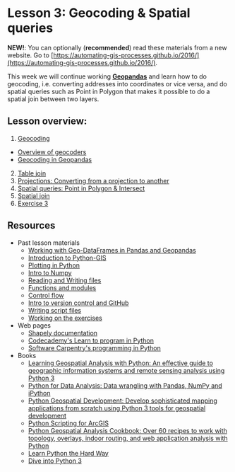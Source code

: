 # Lesson 3: Geocoding & Spatial queries

**NEW!**: You can optionally (**recommended**) read these materials from a new website. Go to [https://automating-gis-processes.github.io/2016/](https://automating-gis-processes.github.io/2016/).

This week we will continue working [**Geopandas**](http://geopandas.org/) and learn how to do geocoding, i.e. converting addresses into coordinates or vice versa, and do spatial queries such as Point in Polygon that makes it possible to do a spatial join between two layers. 
  
## Lesson overview:

 1. [Geocoding](Lesson/Lesson3-geocoding.rst) 
   - [Overview of geocoders](Lesson/Lesson3-geocoding.rst#overview-of-geocoders)
   - [Geocoding in Geopandas](Lesson/Lesson3-geocoding.rst#geocoding-in-geopandas) 
 2. [Table join](Lesson/Lesson3-table-join.rst)
 3. [Projections: Converting from a projection to another](Lesson/Lesson3-projections.rst)
 4. [Spatial queries: Point in Polygon & Intersect](Lesson/Lesson3-point-in-polygon.rst)
 5. [Spatial join](Lesson/Lesson3-spatial-join.rst)
 6. [Exercise 3](https://classroom.github.com/assignment-invitations/dfc931a86070034e3b7e3908dc56f7cd)

## Resources

- Past lesson materials
  - [Working with Geo-DataFrames in Pandas and Geopandas](https://github.com/Automating-GIS-processes/Lesson-2-Geo-DataFrames)
  - [Introduction to Python-GIS](https://github.com/Automating-GIS-processes/Lesson-1-Intro-Python-GIS)
  - [Plotting in Python](https://github.com/Python-for-geo-people/Lesson-7-Plotting)
  - [Intro to Numpy](https://github.com/Python-for-geo-people/Lesson-6-Intro-to-NumPy)
  - [Reading and Writing files](https://github.com/Python-for-geo-people/Lesson-5-Reading-Writing)
  - [Functions and modules](https://github.com/Python-for-geo-people/Functions-and-modules)
  - [Control flow](https://github.com/Python-for-geo-people/Control-flow)
  - [Intro to version control and GitHub](https://github.com/Python-for-geo-people/Diving-into-Python/tree/master/Lesson/intro-to-GitHub.md)
  - [Writing script files](https://github.com/Python-for-geo-people/Diving-into-Python/tree/master/Lesson/writing-scripts.md)
  - [Working on the exercises](https://github.com/Python-for-geo-people/Diving-into-Python/tree/master/Lesson/working-on-assignment.md)
- Web pages
  - [Shapely documentation](http://toblerity.org/shapely/manual.html)
  - [Codecademy's Learn to program in Python](https://www.codecademy.com/learn/python)
  - [Software Carpentry's programming in Python](https://swcarpentry.github.io/python-novice-inflammation/)
- Books
  - [Learning Geospatial Analysis with Python: An effective guide to geographic information systems and remote sensing analysis using Python 3](https://www.packtpub.com/application-development/learning-geospatial-analysis-python-second-edition)
  - [Python for Data Analysis: Data wrangling with Pandas, NumPy and iPython](http://www.amazon.com/Python-Data-Analysis-Wrangling-IPython/dp/1449319793)
  - [Python Geospatial Development: Develop sophisticated mapping applications from scratch using Python 3 tools for geospatial development](https://www.packtpub.com/application-development/python-geospatial-development-third-edition)
  - [Python Scripting for ArcGIS](https://www.amazon.com/Python-Scripting-ArcGIS-Paul-Zandbergen/dp/1589482824/ref=asap_bc?ie=UTF8)
  - [Python Geospatial Analysis Cookbook: Over 60 recipes to work with topology, overlays, indoor routing, and web application analysis with Python](https://www.packtpub.com/big-data-and-business-intelligence/python-geospatial-analysis-cookbook)
  - [Learn Python the Hard Way](http://learnpythonthehardway.org/book/)
  - [Dive into Python 3](http://www.diveinto.org/python3/)

